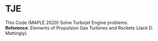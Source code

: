 # TJE

This Code (MAPLE 2020) Solve Turbojet Engine problems.<br/>
**Reference**: Elements of Propulsion Gas Turbines and Rockets (Jack D. Mattingly).
